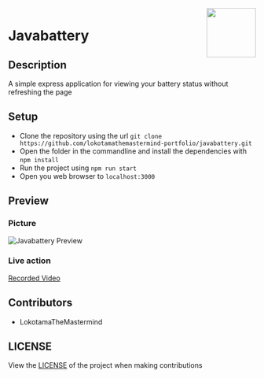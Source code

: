 <div><img align="right" width=100 height=100 src="public/images/favicon.ico"></div>

# Javabattery

## Description

A simple express application for viewing your battery status without refreshing the page

## Setup

- Clone the repository using the url `git clone https://github.com/lokotamathemastermind-portfolio/javabattery.git`
- Open the folder in the commandline and install the dependencies with `npm install`
- Run the project using `npm run start`
- Open you web browser to `localhost:3000`

## Preview

### Picture

![Javabattery Preview](github/preview.jpg)

### Live action

[Recorded Video](github/preview.mp4)

## Contributors

- LokotamaTheMastermind

## LICENSE

View the [LICENSE](LICENSE) of the project when making contributions
